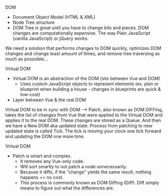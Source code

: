 DOM
- Document Object Model (HTML & XML)
- Node Tree structure
- DOM Tree is great until you have to change bits and pieces. DOM changes are computationally expensive. The way Plain JavaScript (vanilla JavaScript) or jQuery works. 

We need a solution that performs changes to DOM quickly, optimizes DOM changes and change least amount of times, and remove tree traversing as much as posssible...

Virtual DOM
- Virtual DOM is an abstraction of the DOM (sits between Vue and DOM)
    - Uses custom JavaScript objects to represent elements (ex. plan or blueprint when building a house - changes in blueprints are quick & low-cost)
- Layer between Vue & the real DOM 

Virtual DOM to be in sync with DOM --> Patch, also known as DOM DIFFing, takes the list of changes from Vue that were applied to the Virtual DOM and applies it to the real DOM. These changes are stored as a Queue. And then we have a New DOM aka updated state. Process from patching to new updated state is called Tick. The tick is moving your clock one tick forward and updating the DOM one more time. 

Virtual DOM
- Patch is smart and complex. 
    - It removes any Vue-only code. 
    - Will sort smartly to not patch a node unnecessarily. 
    - Because it diffs, if the "change" yields the same result, nothing happens == no cost. 
    - This process is commonly known as DOM Diffing (Diff). Diff simply means to figure out what the differences are. 


